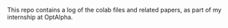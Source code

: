 This repo contains a log of the colab files and related papers, as part of my internship at OptAlpha.
